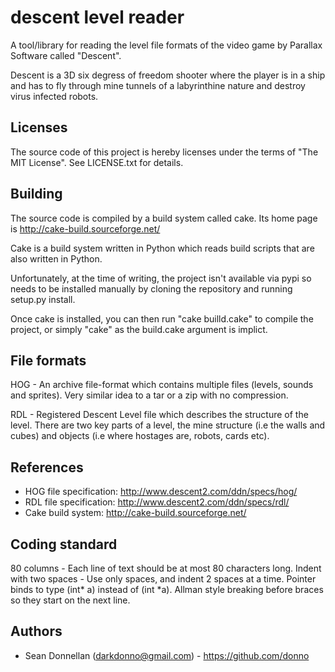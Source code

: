 descent level reader
===

A tool/library for reading the level file formats of the video game by
Parallax Software called "Descent".

Descent is a 3D six degress of freedom shooter where the player is in a ship
and has to fly through mine tunnels of a labyrinthine nature and destroy
virus infected robots.

Licenses
---------------------
The source code of this project is hereby licenses under the terms of
"The MIT License". See LICENSE.txt for details.

Building
---------------------
The source code is compiled by a build system called cake. Its home page is
http://cake-build.sourceforge.net/

Cake is a build system written in Python which reads build scripts that are also
written in Python.

Unfortunately, at the time of writing, the project isn't available via pypi so
needs to be installed manually by cloning the repository and running
setup.py install.

Once cake is installed, you can then run "cake builld.cake" to compile the
project, or simply "cake" as the build.cake argument is implict.

File formats
---------------------

HOG - An archive file-format which contains multiple files (levels, sounds and
      sprites). Very similar idea to a tar or a zip with no compression.

RDL - Registered Descent Level file which describes the structure of the level.
      There are two key parts of a level, the mine structure (i.e the walls and
      cubes) and objects (i.e where hostages are, robots, cards etc).

References
---------------------

* HOG file specification: http://www.descent2.com/ddn/specs/hog/
* RDL file specification: http://www.descent2.com/ddn/specs/rdl/
* Cake build system: http://cake-build.sourceforge.net/

Coding standard
---------------------

80 columns - Each line of text should be at most 80 characters long.
Indent with two spaces - Use only spaces, and indent 2 spaces at a time.
Pointer binds to type (int* a) instead of (int *a).
Allman style breaking before braces so they start on the next line.

Authors
---------------------

* Sean Donnellan (darkdonno@gmail.com) - https://github.com/donno
